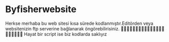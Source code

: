 # Byfisherwebsite
Herkse merhaba bu web sitesi kısa sürede kodlanmıştır.Editörden veya websitenizin ftp serverine bağlanarak öngörebilirisiniz.
👨🏼‍💻👨🏼‍💻👨🏼‍💻👨🏼‍💻👨🏼‍💻👨🏼‍💻👨🏼‍💻
Hayat bir script ise biz kodlarda saklıyız
